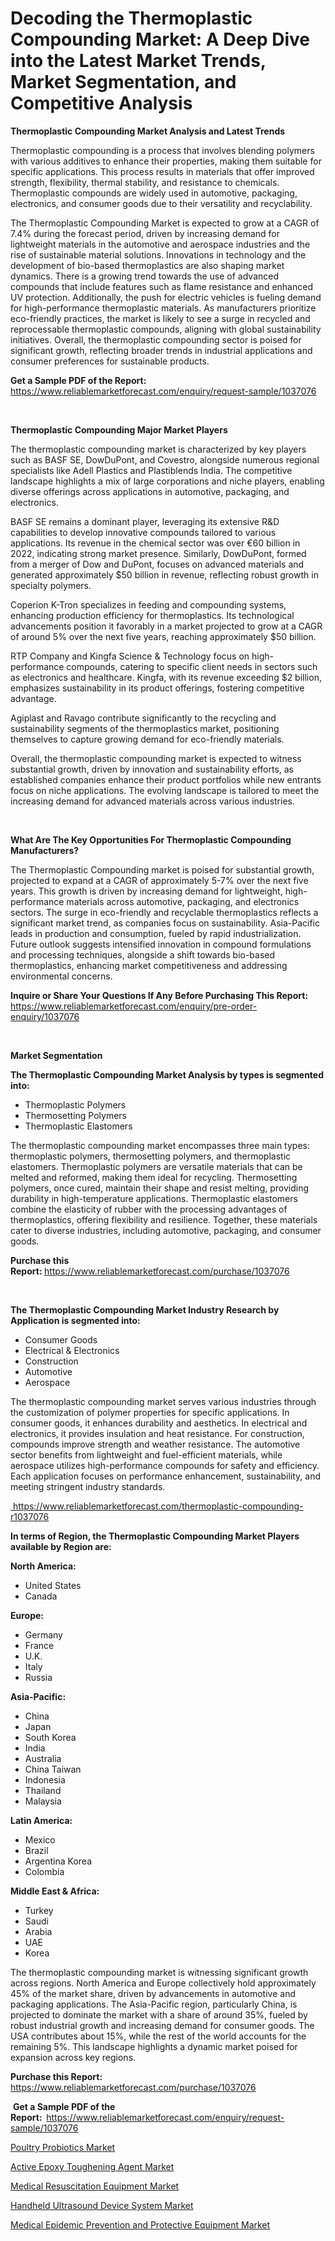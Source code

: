 <p><h1>Decoding the Thermoplastic Compounding Market: A Deep Dive into the Latest Market Trends, Market Segmentation, and Competitive Analysis</h1></p><p><strong>Thermoplastic Compounding Market Analysis and Latest Trends</strong></p>
<p><p>Thermoplastic compounding is a process that involves blending polymers with various additives to enhance their properties, making them suitable for specific applications. This process results in materials that offer improved strength, flexibility, thermal stability, and resistance to chemicals. Thermoplastic compounds are widely used in automotive, packaging, electronics, and consumer goods due to their versatility and recyclability.</p><p>The Thermoplastic Compounding Market is expected to grow at a CAGR of 7.4% during the forecast period, driven by increasing demand for lightweight materials in the automotive and aerospace industries and the rise of sustainable material solutions. Innovations in technology and the development of bio-based thermoplastics are also shaping market dynamics. There is a growing trend towards the use of advanced compounds that include features such as flame resistance and enhanced UV protection. Additionally, the push for electric vehicles is fueling demand for high-performance thermoplastic materials. As manufacturers prioritize eco-friendly practices, the market is likely to see a surge in recycled and reprocessable thermoplastic compounds, aligning with global sustainability initiatives. Overall, the thermoplastic compounding sector is poised for significant growth, reflecting broader trends in industrial applications and consumer preferences for sustainable products.</p></p>
<p><strong>Get a Sample PDF of the Report:&nbsp;</strong> <a href="https://www.reliablemarketforecast.com/enquiry/request-sample/1037076?utm_campaign=1134&utm_medium=2&utm_source=Github&utm_content=ia&utm_term=11112024&utm_id=thermoplastic-compounding">https://www.reliablemarketforecast.com/enquiry/request-sample/1037076</a></p>
<p>&nbsp;</p>
<p><strong>Thermoplastic Compounding Major Market Players</strong></p>
<p><p>The thermoplastic compounding market is characterized by key players such as BASF SE, DowDuPont, and Covestro, alongside numerous regional specialists like Adell Plastics and Plastiblends India. The competitive landscape highlights a mix of large corporations and niche players, enabling diverse offerings across applications in automotive, packaging, and electronics.</p><p>BASF SE remains a dominant player, leveraging its extensive R&D capabilities to develop innovative compounds tailored to various applications. Its revenue in the chemical sector was over €60 billion in 2022, indicating strong market presence. Similarly, DowDuPont, formed from a merger of Dow and DuPont, focuses on advanced materials and generated approximately $50 billion in revenue, reflecting robust growth in specialty polymers.</p><p>Coperion K-Tron specializes in feeding and compounding systems, enhancing production efficiency for thermoplastics. Its technological advancements position it favorably in a market projected to grow at a CAGR of around 5% over the next five years, reaching approximately $50 billion.</p><p>RTP Company and Kingfa Science & Technology focus on high-performance compounds, catering to specific client needs in sectors such as electronics and healthcare. Kingfa, with its revenue exceeding $2 billion, emphasizes sustainability in its product offerings, fostering competitive advantage.</p><p>Agiplast and Ravago contribute significantly to the recycling and sustainability segments of the thermoplastics market, positioning themselves to capture growing demand for eco-friendly materials.</p><p>Overall, the thermoplastic compounding market is expected to witness substantial growth, driven by innovation and sustainability efforts, as established companies enhance their product portfolios while new entrants focus on niche applications. The evolving landscape is tailored to meet the increasing demand for advanced materials across various industries.</p></p>
<p>&nbsp;</p>
<p><strong>What Are The Key Opportunities For Thermoplastic Compounding Manufacturers?</strong></p>
<p><p>The Thermoplastic Compounding market is poised for substantial growth, projected to expand at a CAGR of approximately 5-7% over the next five years. This growth is driven by increasing demand for lightweight, high-performance materials across automotive, packaging, and electronics sectors. The surge in eco-friendly and recyclable thermoplastics reflects a significant market trend, as companies focus on sustainability. Asia-Pacific leads in production and consumption, fueled by rapid industrialization. Future outlook suggests intensified innovation in compound formulations and processing techniques, alongside a shift towards bio-based thermoplastics, enhancing market competitiveness and addressing environmental concerns.</p></p>
<p><strong>Inquire or Share Your Questions If Any Before Purchasing This Report:</strong> <a href="https://www.reliablemarketforecast.com/enquiry/pre-order-enquiry/1037076?utm_campaign=1134&utm_medium=2&utm_source=Github&utm_content=ia&utm_term=11112024&utm_id=thermoplastic-compounding">https://www.reliablemarketforecast.com/enquiry/pre-order-enquiry/1037076</a></p>
<p>&nbsp;</p>
<p><strong>Market Segmentation</strong></p>
<p><strong>The Thermoplastic Compounding Market Analysis by types is segmented into:</strong></p>
<p><ul><li>Thermoplastic Polymers</li><li>Thermosetting Polymers</li><li>Thermoplastic Elastomers</li></ul></p>
<p><p>The thermoplastic compounding market encompasses three main types: thermoplastic polymers, thermosetting polymers, and thermoplastic elastomers. Thermoplastic polymers are versatile materials that can be melted and reformed, making them ideal for recycling. Thermosetting polymers, once cured, maintain their shape and resist melting, providing durability in high-temperature applications. Thermoplastic elastomers combine the elasticity of rubber with the processing advantages of thermoplastics, offering flexibility and resilience. Together, these materials cater to diverse industries, including automotive, packaging, and consumer goods.</p></p>
<p><strong>Purchase this Report:&nbsp;</strong><a href="https://www.reliablemarketforecast.com/purchase/1037076?utm_campaign=1134&utm_medium=2&utm_source=Github&utm_content=ia&utm_term=11112024&utm_id=thermoplastic-compounding">https://www.reliablemarketforecast.com/purchase/1037076</a></p>
<p>&nbsp;</p>
<p><strong>The Thermoplastic Compounding Market Industry Research by Application is segmented into:</strong></p>
<p><ul><li>Consumer Goods</li><li>Electrical & Electronics</li><li>Construction</li><li>Automotive</li><li>Aerospace</li></ul></p>
<p><p>The thermoplastic compounding market serves various industries through the customization of polymer properties for specific applications. In consumer goods, it enhances durability and aesthetics. In electrical and electronics, it provides insulation and heat resistance. For construction, compounds improve strength and weather resistance. The automotive sector benefits from lightweight and fuel-efficient materials, while aerospace utilizes high-performance compounds for safety and efficiency. Each application focuses on performance enhancement, sustainability, and meeting stringent industry standards.</p></p>
<p><a href="https://www.reliablemarketforecast.com/thermoplastic-compounding-r1037076?utm_campaign=1134&utm_medium=2&utm_source=Github&utm_content=ia&utm_term=11112024&utm_id=thermoplastic-compounding">&nbsp;https://www.reliablemarketforecast.com/thermoplastic-compounding-r1037076</a></p>
<p><strong>In terms of Region, the Thermoplastic Compounding Market Players available by Region are:</strong></p>
<p>
    <p> <strong> North America: </strong>
        <ul>
            <li>United States</li>
            <li>Canada</li>
        </ul>
        </p> 
    <p> <strong> Europe: </strong>
        <ul>
            <li>Germany</li>
            <li>France</li>
            <li>U.K.</li>
            <li>Italy</li>
            <li>Russia</li>
        </ul>
        </p> 
    <p> <strong> Asia-Pacific: </strong>
        <ul>
            <li>China</li>
            <li>Japan</li>
            <li>South Korea</li>
            <li>India</li>
            <li>Australia</li>
            <li>China Taiwan</li>
            <li>Indonesia</li>
            <li>Thailand</li>
            <li>Malaysia</li>
        </ul>
        </p> 
    <p> <strong> Latin America: </strong>
        <ul>
            <li>Mexico</li>
            <li>Brazil</li>
            <li>Argentina Korea</li>
            <li>Colombia</li>
        </ul>
        </p> 
    <p> <strong> Middle East & Africa: </strong>
        <ul>
            <li>Turkey</li>
            <li>Saudi</li>
            <li>Arabia</li>
            <li>UAE</li>
            <li>Korea</li>
        </ul>
    </p>
    </p>
<p><p>The thermoplastic compounding market is witnessing significant growth across regions. North America and Europe collectively hold approximately 45% of the market share, driven by advancements in automotive and packaging applications. The Asia-Pacific region, particularly China, is projected to dominate the market with a share of around 35%, fueled by robust industrial growth and increasing demand for consumer goods. The USA contributes about 15%, while the rest of the world accounts for the remaining 5%. This landscape highlights a dynamic market poised for expansion across key regions.</p></p>
<p><strong>Purchase this Report: </strong><a href="https://www.reliablemarketforecast.com/purchase/1037076?utm_campaign=1134&utm_medium=2&utm_source=Github&utm_content=ia&utm_term=11112024&utm_id=thermoplastic-compounding">https://www.reliablemarketforecast.com/purchase/1037076</a></p>
<p>&nbsp;<strong>Get a Sample PDF of the Report:&nbsp;&nbsp;</strong><a href="https://www.reliablemarketforecast.com/enquiry/request-sample/1037076?utm_campaign=1134&utm_medium=2&utm_source=Github&utm_content=ia&utm_term=11112024&utm_id=thermoplastic-compounding">https://www.reliablemarketforecast.com/enquiry/request-sample/1037076</a></p>
<p><strong></strong></p>
<p><p><a href="https://github.com/karolinec5dqui/Market-Research-Report-List-1/blob/main/poultry-probiotics-market.md?utm_campaign=1134&utm_medium=2&utm_source=Github&utm_content=ia&utm_term=11112024&utm_id=thermoplastic-compounding">Poultry Probiotics Market</a></p><p><a href="https://www.linkedin.com/pulse/active-epoxy-toughening-agent-market-evolution-regional-adaptations-jgcxc?utm_campaign=1134&utm_medium=2&utm_source=Github&utm_content=ia&utm_term=11112024&utm_id=thermoplastic-compounding">Active Epoxy Toughening Agent Market</a></p><p><a href="https://issuu.com/reportprime-2/docs/medical-resuscitation-equipment-mar_9c48ea85e7c9ee?utm_campaign=1134&utm_medium=2&utm_source=Github&utm_content=ia&utm_term=11112024&utm_id=thermoplastic-compounding">Medical Resuscitation Equipment Market</a></p><p><a href="https://www.linkedin.com/pulse/handheld-ultrasound-device-system-market-research-report-2024-nhemc?utm_campaign=1134&utm_medium=2&utm_source=Github&utm_content=ia&utm_term=11112024&utm_id=thermoplastic-compounding">Handheld Ultrasound Device System Market</a></p><p><a href="https://issuu.com/reportprime-2/docs/medical-epidemic-prevention-and-pro_af7e0c85e58d51?utm_campaign=1134&utm_medium=2&utm_source=Github&utm_content=ia&utm_term=11112024&utm_id=thermoplastic-compounding">Medical Epidemic Prevention and Protective Equipment Market</a></p></p>